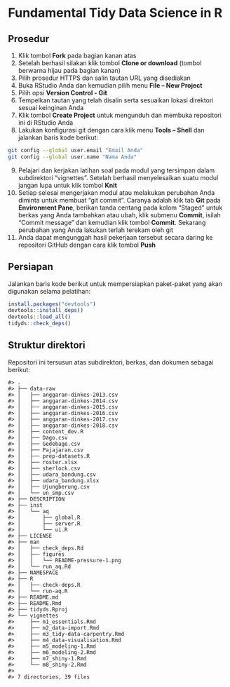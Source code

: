 
<!-- README.md is generated from README.Rmd. Please edit that file -->

# Fundamental Tidy Data Science in R

## Prosedur

1.  Klik tombol **Fork** pada bagian kanan atas
2.  Setelah berhasil silakan klik tombol **Clone or download** (tombol
    berwarna hijau pada bagian kanan)
3.  Pilih prosedur HTTPS dan salin tautan URL yang disediakan
4.  Buka RStudio Anda dan kemudian pilih menu **File – New Project**
5.  Pilih opsi **Version Control - Git**
6.  Tempelkan tautan yang telah disalin serta sesuaikan lokasi direktori
    sesuai keinginan Anda
7.  Klik tombol **Create Project** untuk mengunduh dan membuka
    repositori ini di RStudio Anda
8.  Lakukan konfigurasi git dengan cara klik menu **Tools – Shell** dan
    jalankan baris kode berikut:

<!-- end list -->

``` bash
git config --global user.email "Email Anda"
git config --global user.name "Nama Anda"
```

9.  Pelajari dan kerjakan latihan soal pada modul yang tersimpan dalam
    subdirektori “vignettes”. Setelah berhasil menyelesaikan suatu modul
    jangan lupa untuk klik tombol **Knit**
10. Setiap selesai mengerjakan modul atau melakukan perubahan Anda
    diminta untuk membuat “git commit”. Caranya adalah klik tab **Git**
    pada **Environment Pane**, berikan tanda centang pada kolom “Staged”
    untuk berkas yang Anda tambahkan atau ubah, klik submenu **Commit**,
    isilah “Commit message” dan kemudian klik tombol **Commit**.
    Sekarang perubahan yang Anda lakukan terlah terekam oleh git
11. Anda dapat mengunggah hasil pekerjaan tersebut secara daring ke
    repositori GitHub dengan cara klik tombol **Push**

## Persiapan

Jalankan baris kode berikut untuk mempersiapkan paket-paket yang akan
digunakan selama pelatihan:

``` r
install.packages("devtools")
devtools::install_deps()
devtools::load_all()
tidyds::check_deps()
```

## Struktur direktori

Repositori ini tersusun atas subdirektori, berkas, dan dokumen sebagai
berikut:

    #> .
    #> ├── data-raw
    #> │   ├── anggaran-dinkes-2013.csv
    #> │   ├── anggaran-dinkes-2014.csv
    #> │   ├── anggaran-dinkes-2015.csv
    #> │   ├── anggaran-dinkes-2016.csv
    #> │   ├── anggaran-dinkes-2017.csv
    #> │   ├── anggaran-dinkes-2018.csv
    #> │   ├── content_dev.R
    #> │   ├── Dago.csv
    #> │   ├── Gedebage.csv
    #> │   ├── Pajajaran.csv
    #> │   ├── prep-datasets.R
    #> │   ├── roster.xlsx
    #> │   ├── sherlock.csv
    #> │   ├── udara_bandung.csv
    #> │   ├── udara_bandung.xlsx
    #> │   ├── Ujungberung.csv
    #> │   └── un_smp.csv
    #> ├── DESCRIPTION
    #> ├── inst
    #> │   └── aq
    #> │       ├── global.R
    #> │       ├── server.R
    #> │       └── ui.R
    #> ├── LICENSE
    #> ├── man
    #> │   ├── check_deps.Rd
    #> │   ├── figures
    #> │   │   └── README-pressure-1.png
    #> │   └── run_aq.Rd
    #> ├── NAMESPACE
    #> ├── R
    #> │   ├── check-deps.R
    #> │   └── run-aq.R
    #> ├── README.md
    #> ├── README.Rmd
    #> ├── tidyds.Rproj
    #> └── vignettes
    #>     ├── m1_essentials.Rmd
    #>     ├── m2_data-import.Rmd
    #>     ├── m3_tidy-data-carpentry.Rmd
    #>     ├── m4_data-visualisation.Rmd
    #>     ├── m5_modeling-1.Rmd
    #>     ├── m6_modeling-2.Rmd
    #>     ├── m7_shiny-1.Rmd
    #>     └── m8_shiny-2.Rmd
    #> 
    #> 7 directories, 39 files
